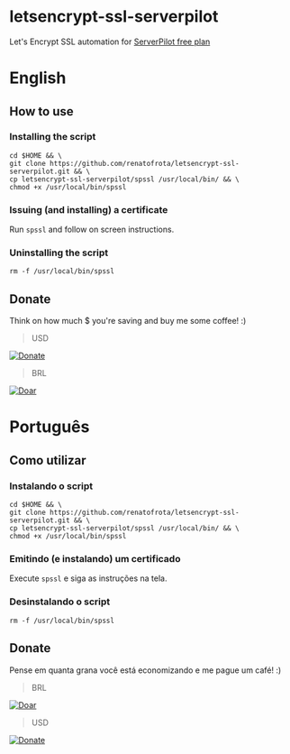# letsencrypt-ssl-serverpilot
Let's Encrypt SSL automation for [ServerPilot free plan](http://bit.ly/serverpilot)

# English

## How to use

### Installing the script

```
cd $HOME && \
git clone https://github.com/renatofrota/letsencrypt-ssl-serverpilot.git && \
cp letsencrypt-ssl-serverpilot/spssl /usr/local/bin/ && \
chmod +x /usr/local/bin/spssl
```

### Issuing (and installing) a certificate

Run `spssl` and follow on screen instructions.

### Uninstalling the script

```
rm -f /usr/local/bin/spssl
```

## Donate

Think on how much $ you're saving and buy me some coffee! :)

> USD

[![Donate](https://www.paypalobjects.com/en_US/i/btn/btn_donate_SM.gif)](https://www.paypal.com/cgi-bin/webscr?cmd=_s-xclick&hosted_button_id=R58RLRMM8YM6U)

> BRL

[![Doar](https://www.paypalobjects.com/pt_BR/i/btn/btn_donate_SM.gif)](https://www.paypal.com/cgi-bin/webscr?cmd=_s-xclick&hosted_button_id=9JMBDY5QA8X5A)

# Português

## Como utilizar

### Instalando o script

```
cd $HOME && \
git clone https://github.com/renatofrota/letsencrypt-ssl-serverpilot.git && \
cp letsencrypt-ssl-serverpilot/spssl /usr/local/bin/ && \
chmod +x /usr/local/bin/spssl
```

### Emitindo (e instalando) um certificado

Execute `spssl` e siga as instruções na tela.

### Desinstalando o script

```
rm -f /usr/local/bin/spssl
```

## Donate

Pense em quanta grana você está economizando e me pague um café! :)

> BRL

[![Doar](https://www.paypalobjects.com/pt_BR/i/btn/btn_donate_SM.gif)](https://www.paypal.com/cgi-bin/webscr?cmd=_s-xclick&hosted_button_id=9JMBDY5QA8X5A)

> USD

[![Donate](https://www.paypalobjects.com/en_US/i/btn/btn_donate_SM.gif)](https://www.paypal.com/cgi-bin/webscr?cmd=_s-xclick&hosted_button_id=R58RLRMM8YM6U)